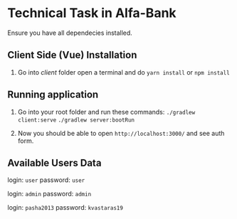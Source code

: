 # Technical Task in Alfa-Bank

Ensure you have all dependecies installed.

## Client Side (Vue) Installation

1. Go into _client_ folder open a terminal and do `yarn install` or `npm install`

## Running application

1. Go into your root folder and run these commands:
  `./gradlew client:serve`
  `./gradlew server:bootRun`

2. Now you should be able to open `http://localhost:3000/` and see auth form.


## Available Users Data

login: `user`
password: `user`

login: `admin`
password: `admin`

login: `pasha2013`
password: `kvastaras19`
